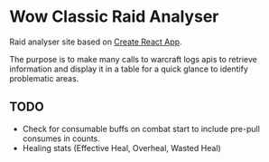# Wow Classic Raid Analyser

Raid analyser site based on [Create React App](https://github.com/facebook/create-react-app).

The purpose is to make many calls to warcraft logs apis to retrieve information and display it in a table for a quick glance to identify problematic areas.

## TODO
* Check for consumable buffs on combat start to include pre-pull consumes in counts.
* Healing stats (Effective Heal, Overheal, Wasted Heal)
